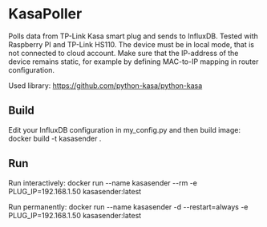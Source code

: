 # KasaPoller
Polls data from TP-Link Kasa smart plug and sends to InfluxDB.
Tested with Raspberry PI and TP-Link HS110. The device must be in local mode, that is not connected to cloud account.
Make sure that the IP-address of the device remains static, for example by defining MAC-to-IP mapping
in router configuration.

Used library: https://github.com/python-kasa/python-kasa

## Build
Edit your InfluxDB configuration in my_config.py and then build image:
    docker build -t kasasender .

## Run

Run interactively:
    docker run --name kasasender --rm -e PLUG_IP=192.168.1.50 kasasender:latest

Run permanently:
    docker run --name kasasender -d --restart=always -e PLUG_IP=192.168.1.50 kasasender:latest
